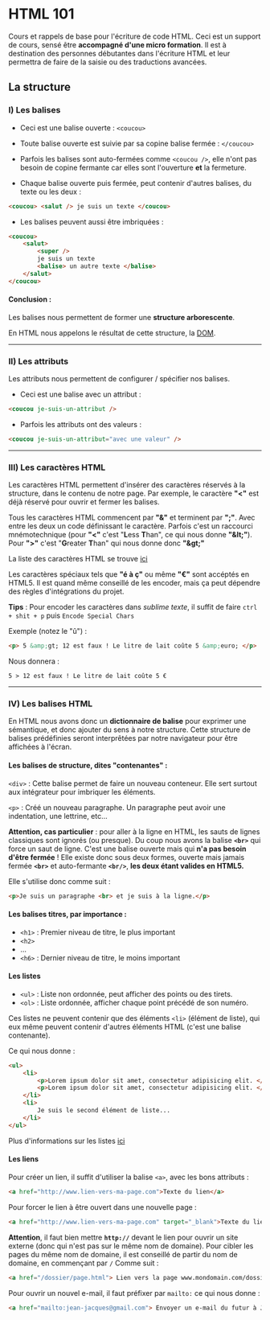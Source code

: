 # HTML 101

Cours et rappels de base pour l'écriture de code HTML.
Ceci est un support de cours, sensé être **accompagné d'une micro formation**.
Il est à destination des personnes débutantes dans l'écriture HTML et leur permettra de faire de la saisie ou des traductions avancées.

## La structure

### I) Les balises

- Ceci est une balise ouverte : `<coucou>`

- Toute balise ouverte est suivie par sa copine balise fermée : `</coucou>`

- Parfois les balises sont auto-fermées comme `<coucou />`, elle n'ont pas besoin de copine fermante car elles sont l'ouverture **et** la fermeture.

- Chaque balise ouverte puis fermée, peut contenir d'autres balises, du texte ou les deux :

```html
<coucou> <salut /> je suis un texte </coucou>
```

- Les balises peuvent aussi être imbriquées :

```html
<coucou>
	<salut>
		<super />
		je suis un texte
		<balise> un autre texte </balise>
	</salut> 
</coucou>
```

#### Conclusion :
Les balises nous permettent de former une **structure arborescente**.

En HTML nous appelons le résultat de cette structure, la [DOM](https://fr.wikipedia.org/wiki/Document_Object_Model).

---
### II) Les attributs

Les attributs nous permettent de configurer / spécifier nos balises.

- Ceci est une balise avec un attribut :
```html
<coucou je-suis-un-attribut />
```

- Parfois les attributs ont des valeurs :
```html
<coucou je-suis-un-attribut="avec une valeur" />
```

---
### III) Les caractères HTML

Les caractères HTML permettent d'insérer des caractères réservés à la structure, dans le contenu de notre page.
Par exemple, le caractère **"<"** est déjà réservé pour ouvrir et fermer les balises.

Tous les caractères HTML commencent par **"&"** et terminent par **";"**. Avec entre les deux un code définissant le caractère.
Parfois c'est un raccourci mnémotechnique (pour **"<"** c'est "**L**ess **T**han", ce qui nous donne **"&amp;lt;"**).
Pour **">"** c'est "**G**reater **T**han" qui nous donne donc **"&amp;gt;"**

La liste des caractères HTML se trouve [ici](http://www.commentcamarche.net/contents/489-caracteres-speciaux-html)

Les caractères spéciaux tels que **"é à ç"** ou même **"€"** sont accéptés en HTML5. Il est quand même conseillé de les encoder, mais ça peut dépendre des règles d'intégrations du projet.

**Tips** : Pour encoder les caractères dans *sublime texte*, il suffit de faire `ctrl + shit + p` puis `Encode Special Chars`

Exemple (notez le "û") :
```html
<p> 5 &amp;gt; 12 est faux ! Le litre de lait coûte 5 &amp;euro; </p>
```

Nous donnera :
```
5 > 12 est faux ! Le litre de lait coûte 5 €
```

---
### IV) Les balises HTML

En HTML nous avons donc un **dictionnaire de balise** pour exprimer une sémantique, et donc ajouter du sens à notre structure.
Cette structure de balises prédéfinies seront interprêtées par notre navigateur pour être affichées à l'écran.

#### Les balises de structure, dites "contenantes" :

`<div>` : Cette balise permet de faire un nouveau conteneur. Elle sert surtout aux intégrateur pour imbriquer les éléments.

`<p>` : Créé un nouveau paragraphe. Un paragraphe peut avoir une indentation, une lettrine, etc...

**Attention, cas particulier** : pour aller à la ligne en HTML, les sauts de lignes classiques sont ignorés (ou presque).
Du coup nous avons la balise **`<br>`** qui force un saut de ligne. C'est une balise ouverte mais qui **n'a pas besoin d'être fermée** !
Elle existe donc sous deux formes, ouverte mais jamais fermée **`<br>`** et auto-fermante **`<br/>`**, **les deux étant valides en HTML5.**

Elle s'utilise donc comme suit :

```html
<p>Je suis un paragraphe <br> et je suis à la ligne.</p>
```


#### Les balises titres, par importance :

- `<h1>` : Premier niveau de titre, le plus important
- `<h2>`
- ...
- `<h6>` : Dernier niveau de titre, le moins important


#### Les listes

- `<ul>` : Liste non ordonnée, peut afficher des points ou des tirets.
- `<ol>` : Liste ordonnée, afficher chaque point précédé de son numéro.

Ces listes ne peuvent contenir que des éléments `<li>` (élément de liste), qui eux même peuvent contenir d'autres éléments HTML (c'est une balise contenante).

Ce qui nous donne :
```html
<ul>
	<li>
		<p>Lorem ipsum dolor sit amet, consectetur adipisicing elit. </p>
		<p>Lorem ipsum dolor sit amet, consectetur adipisicing elit. </p>
	</li>
	<li>
		Je suis le second élément de liste...
	</li>
</ul>
```

Plus d'informations sur les listes [ici](http://www.alsacreations.com/astuce/lire/66-mes-listes-ul-ol-ou-listes-imbriques-ne-sont-pas-valides.html)


#### Les liens

Pour créer un lien, il suffit d'utiliser la balise `<a>`, avec les bons attributs :

```html
<a href="http://www.lien-vers-ma-page.com">Texte du lien</a>
```

Pour forcer le lien à être ouvert dans une nouvelle page :

```html
<a href="http://www.lien-vers-ma-page.com" target="_blank">Texte du lien</a>
```

**Attention**, il faut bien mettre **`http://`** devant le lien pour ouvrir un site externe (donc qui n'est pas sur le même nom de domaine).
Pour cibler les pages du même nom de domaine, il est conseillé de partir du nom de domaine, en commençant par `/`
Comme suit :
```html
<a href="/dossier/page.html"> Lien vers la page www.mondomain.com/dossier/page.html </a>
```

Pour ouvrir un nouvel e-mail, il faut préfixer par `mailto:` ce qui nous donne :

```html
<a href="mailto:jean-jacques@gmail.com"> Envoyer un e-mail du futur à Jean Jacques </a>
```
